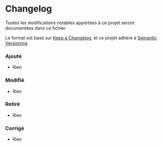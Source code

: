 # Changelog
Toutes les modifications notables apportées à ce projet seront documentées dans ce fichier.

Le format est basé sur [Keep a Changelog](https://keepachangelog.com/en/1.0.0/), et ce projet adhère à [Semantic Versioning](https://semver.org/spec/v2.0.0.html).

### Ajouté
- Rien

### Modifié
- Rien

### Retiré
- Rien

### Corrigé
- Rien